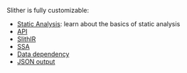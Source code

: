 Slither is fully customizable:

- [Static Analysis](./static_analysis.md): learn about the basics of static analysis
- [API](./api.md)
- [SlithIR](./SlithIR.md)
- [SSA](./SlithIR-SSA.md)
- [Data dependency](./Data-dependency.md)
- [JSON output](./JSON-output.md)
